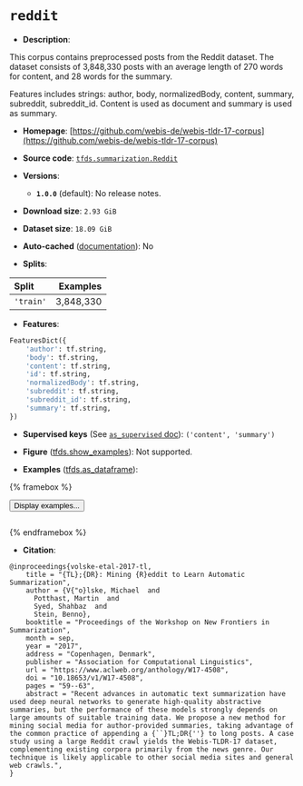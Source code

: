 <div itemscope itemtype="http://schema.org/Dataset">
  <div itemscope itemprop="includedInDataCatalog" itemtype="http://schema.org/DataCatalog">
    <meta itemprop="name" content="TensorFlow Datasets" />
  </div>
  <meta itemprop="name" content="reddit" />
  <meta itemprop="description" content="This corpus contains preprocessed posts from the Reddit dataset.&#10;The dataset consists of 3,848,330 posts with an average length of 270 words for content,&#10;and 28 words for the summary.&#10;&#10;Features includes strings: author, body, normalizedBody, content, summary, subreddit, subreddit_id.&#10;Content is used as document and summary is used as summary.&#10;&#10;To use this dataset:&#10;&#10;```python&#10;import tensorflow_datasets as tfds&#10;&#10;ds = tfds.load(&#x27;reddit&#x27;, split=&#x27;train&#x27;)&#10;for ex in ds.take(4):&#10;  print(ex)&#10;```&#10;&#10;See [the guide](https://www.tensorflow.org/datasets/overview) for more&#10;informations on [tensorflow_datasets](https://www.tensorflow.org/datasets).&#10;&#10;" />
  <meta itemprop="url" content="https://www.tensorflow.org/datasets/catalog/reddit" />
  <meta itemprop="sameAs" content="https://github.com/webis-de/webis-tldr-17-corpus" />
  <meta itemprop="citation" content="@inproceedings{volske-etal-2017-tl,&#10;    title = &quot;{TL};{DR}: Mining {R}eddit to Learn Automatic Summarization&quot;,&#10;    author = {V{&quot;o}lske, Michael  and&#10;      Potthast, Martin  and&#10;      Syed, Shahbaz  and&#10;      Stein, Benno},&#10;    booktitle = &quot;Proceedings of the Workshop on New Frontiers in Summarization&quot;,&#10;    month = sep,&#10;    year = &quot;2017&quot;,&#10;    address = &quot;Copenhagen, Denmark&quot;,&#10;    publisher = &quot;Association for Computational Linguistics&quot;,&#10;    url = &quot;https://www.aclweb.org/anthology/W17-4508&quot;,&#10;    doi = &quot;10.18653/v1/W17-4508&quot;,&#10;    pages = &quot;59--63&quot;,&#10;    abstract = &quot;Recent advances in automatic text summarization have used deep neural networks to generate high-quality abstractive summaries, but the performance of these models strongly depends on large amounts of suitable training data. We propose a new method for mining social media for author-provided summaries, taking advantage of the common practice of appending a {``}TL;DR{&#x27;&#x27;} to long posts. A case study using a large Reddit crawl yields the Webis-TLDR-17 dataset, complementing existing corpora primarily from the news genre. Our technique is likely applicable to other social media sites and general web crawls.&quot;,&#10;}" />
</div>

# `reddit`


*   **Description**:

This corpus contains preprocessed posts from the Reddit dataset. The dataset
consists of 3,848,330 posts with an average length of 270 words for content, and
28 words for the summary.

Features includes strings: author, body, normalizedBody, content, summary,
subreddit, subreddit_id. Content is used as document and summary is used as
summary.

*   **Homepage**:
    [https://github.com/webis-de/webis-tldr-17-corpus](https://github.com/webis-de/webis-tldr-17-corpus)

*   **Source code**:
    [`tfds.summarization.Reddit`](https://github.com/tensorflow/datasets/tree/master/tensorflow_datasets/summarization/reddit.py)

*   **Versions**:

    *   **`1.0.0`** (default): No release notes.

*   **Download size**: `2.93 GiB`

*   **Dataset size**: `18.09 GiB`

*   **Auto-cached**
    ([documentation](https://www.tensorflow.org/datasets/performances#auto-caching)):
    No

*   **Splits**:

Split     | Examples
:-------- | --------:
`'train'` | 3,848,330

*   **Features**:

```python
FeaturesDict({
    'author': tf.string,
    'body': tf.string,
    'content': tf.string,
    'id': tf.string,
    'normalizedBody': tf.string,
    'subreddit': tf.string,
    'subreddit_id': tf.string,
    'summary': tf.string,
})
```

*   **Supervised keys** (See
    [`as_supervised` doc](https://www.tensorflow.org/datasets/api_docs/python/tfds/load#args)):
    `('content', 'summary')`

*   **Figure**
    ([tfds.show_examples](https://www.tensorflow.org/datasets/api_docs/python/tfds/visualization/show_examples)):
    Not supported.

*   **Examples**
    ([tfds.as_dataframe](https://www.tensorflow.org/datasets/api_docs/python/tfds/as_dataframe)):

<!-- mdformat off(HTML should not be auto-formatted) -->

{% framebox %}

<button id="displaydataframe">Display examples...</button>
<div id="dataframecontent" style="overflow-x:auto"></div>
<script src="https://www.gstatic.com/external_hosted/jquery2.min.js"></script>
<script>
var url = "https://storage.googleapis.com/tfds-data/visualization/dataframe/reddit-1.0.0.html";
$(document).ready(() => {
  $("#displaydataframe").click((event) => {
    // Disable the button after clicking (dataframe loaded only once).
    $("#displaydataframe").prop("disabled", true);

    // Pre-fetch and display the content
    $.get(url, (data) => {
      $("#dataframecontent").html(data);
    }).fail(() => {
      $("#dataframecontent").html(
        'Error loading examples. If the error persist, please open '
        + 'a new issue.'
      );
    });
  });
});
</script>

{% endframebox %}

<!-- mdformat on -->

*   **Citation**:

```
@inproceedings{volske-etal-2017-tl,
    title = "{TL};{DR}: Mining {R}eddit to Learn Automatic Summarization",
    author = {V{"o}lske, Michael  and
      Potthast, Martin  and
      Syed, Shahbaz  and
      Stein, Benno},
    booktitle = "Proceedings of the Workshop on New Frontiers in Summarization",
    month = sep,
    year = "2017",
    address = "Copenhagen, Denmark",
    publisher = "Association for Computational Linguistics",
    url = "https://www.aclweb.org/anthology/W17-4508",
    doi = "10.18653/v1/W17-4508",
    pages = "59--63",
    abstract = "Recent advances in automatic text summarization have used deep neural networks to generate high-quality abstractive summaries, but the performance of these models strongly depends on large amounts of suitable training data. We propose a new method for mining social media for author-provided summaries, taking advantage of the common practice of appending a {``}TL;DR{''} to long posts. A case study using a large Reddit crawl yields the Webis-TLDR-17 dataset, complementing existing corpora primarily from the news genre. Our technique is likely applicable to other social media sites and general web crawls.",
}
```
